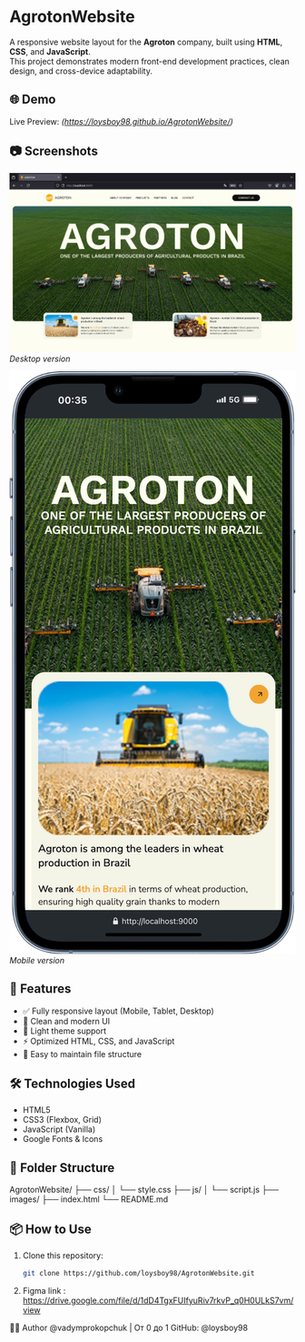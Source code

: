 # AgrotonWebsite

A responsive website layout for the **Agroton** company, built using **HTML**, **CSS**, and **JavaScript**.  
This project demonstrates modern front-end development practices, clean design, and cross-device adaptability.

## 🌐 Demo

Live Preview: *(https://loysboy98.github.io/AgrotonWebsite/)*

## 📷 Screenshots

![Desktop View](images/screenshots/desktop-preview.png)  
*Desktop version*

![Mobile View](images/screenshots/mobile-preview.png)  
*Mobile version*

## 🚀 Features

- ✅ Fully responsive layout (Mobile, Tablet, Desktop)
- 🎨 Clean and modern UI
- 🌙 Light theme support
- ⚡ Optimized HTML, CSS, and JavaScript
- 📁 Easy to maintain file structure

## 🛠️ Technologies Used

- HTML5
- CSS3 (Flexbox, Grid)
- JavaScript (Vanilla)
- Google Fonts & Icons

## 📂 Folder Structure
AgrotonWebsite/
├── css/
│ └── style.css
├── js/
│ └── script.js
├── images/
├── index.html
└── README.md

## 📦 How to Use

1. Clone this repository:

   ```bash
   git clone https://github.com/loysboy98/AgrotonWebsite.git
   
2. Figma link : https://drive.google.com/file/d/1dD4TgxFUIfyuRiv7rkvP_q0H0ULkS7vm/view

👨‍💻 Author
@vadymprokopchuk | От 0 до 1
GitHub: @loysboy98
